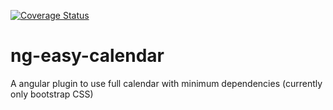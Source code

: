 <a href='https://coveralls.io/github/leosilvadev/ng-easy-calendar?branch=master'><img src='https://coveralls.io/repos/leosilvadev/ng-easy-calendar/badge.svg?branch=master&service=github' alt='Coverage Status' /></a>

# ng-easy-calendar
A angular plugin to use full calendar with minimum dependencies (currently only bootstrap CSS)

